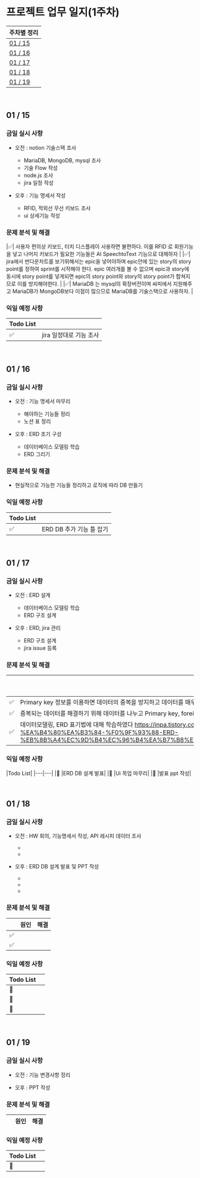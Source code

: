 # 프로젝트 업무 일지(1주차)

|주차별 정리|
|---|
|[01 / 15](#01--15)|
|[01 / 16](#01--16)|
|[01 / 17](#01--17)|
|[01 / 18](#01--18)|
|[01 / 19](#01--19)|

<br>

## 01 / 15

### 금일 실시 사항

- 오전 : notion 기술스택 조사

    - MariaDB, MongoDB, mysql 조사 
    - 기술 Flow 작성
    - node.js 조사
    - jira 일정 작성

- 오후 : 기능 명세서 작성

    - RFID, 적외선 무선 키보드 조사
    - ui 상세기능 작성

### 문제 분석 및 해결
|:white_check_mark:| 사용자 편의상 키보드, 터치 디스플레이 사용하면 불편하다. 이를 RFID 로 회원기능을 넣고 나머지 키보드가 필요한 기능들은 AI SpeechtoText 기능으로 대체하자 |
|:white_check_mark:| jira에서 번다운차트를 보기위해서는 epic을 넣어야하며 epic안에 있는 story의 story point를 정하여 sprint를 시작해야 한다. epic 여러개를 볼 수 없으며 epic과 story에 동시에 story point를 넣게되면 epic의 story point와 story의 story point가 합쳐지므로 이를 방지해야한다. |
|:white_check_mark:| MariaDB 는 mysql의 확장버전이며 싸피에서 지원해주고 MariaDB가 MongoDB보다 이점이 많으므로 MariaDB를 기술스택으로 사용하자. |

### 익일 예정 사항

|Todo List||
|---|---|
|:white_check_mark: | jira 일정대로 기능 조사 |

<br>

## 01 / 16

### 금일 실시 사항

- 오전 : 기능 명세서 마무리

    - 해야하는 기능들 정리
    - 노션 표 정리

- 오후 : ERD 초기 구성

    - 데이터베이스 모델링 학습
    - ERD 그리기

### 문제 분석 및 해결

- 현실적으로 가능한 기능들 정리하고 로직에 따라 DB 만들기

### 익일 예정 사항

|Todo List||
|---|---|
|:white_check_mark: | ERD DB 추가 기능 틀 잡기 |

<br>

## 01 / 17

### 금일 실시 사항

- 오전 : ERD 설계
 
    - 데이터베이스 모델링 학습
    - ERD 구조 설계

- 오후 : ERD, jira 관리

    - ERD 구조 설계
    - jira issue 등록

### 문제 분석 및 해결

||원인|해결|
|---|---|---|
|:white_check_mark:|Primary key 정보를 이용하면 데이터의 중복을 방지하고 데이터를 매우 빠르게 찾을 수 있다 *https://brunch.co.kr/@dan-kim/17|
|:white_check_mark:|중복되는 데이터를 해결하기 위해 데이터를 나누고 Primary key, foreign key 를 나눈다 *https://brunch.co.kr/@dan-kim/26#comments|
|:white_check_mark:|데이터모델링, ERD 표기법에 대해 학습하였다 https://inpa.tistory.com/entry/DB-%F0%9F%93%9A-%EB%8D%B0%EC%9D%B4%ED%84%B0-%EB%AA%A8%EB%8D%B8%EB%A7%81-1N-%EA%B4%80%EA%B3%84-%F0%9F%93%88-ERD-%EB%8B%A4%EC%9D%B4%EC%96%B4%EA%B7%B8%EB%9E%A8#erd_%ED%82%A4%EC%99%80_%EC%A0%9C%EC%95%BD_%EC%A1%B0%EA%B1%B4_%ED%91%9C%EA%B8%B0%EB%B2%95|


### 익일 예정 사항

|Todo List|
|---|---|
|:black_square_button: |ERD DB 설계 발표|
|:black_square_button: |Ui 목업 마무리|
|:black_square_button: |발표 ppt 작성|

<br>

## 01 / 18

### 금일 실시 사항

- 오전 : HW 회의, 기능명세서 작성, API 레시피 데이터 조사
 
    - 
    - 

- 오후 : ERD DB 설계 발표 및 PPT 작성

    - 
    - 
    - 

### 문제 분석 및 해결

||원인|해결|
|---|---|---|
|:white_check_mark:||
|:white_check_mark:||


### 익일 예정 사항

|Todo List||
|---|---|
|:black_square_button: | |
|:black_square_button:| |
|:black_square_button: | |

<br>

## 01 / 19

### 금일 실시 사항

- 오전 : 기능 변경사항 정리
 

- 오후 : PPT 작성

### 문제 분석 및 해결

||원인|해결|
|---|---|---|


### 익일 예정 사항

|Todo List||
|---|---|
|:black_square_button: | |

